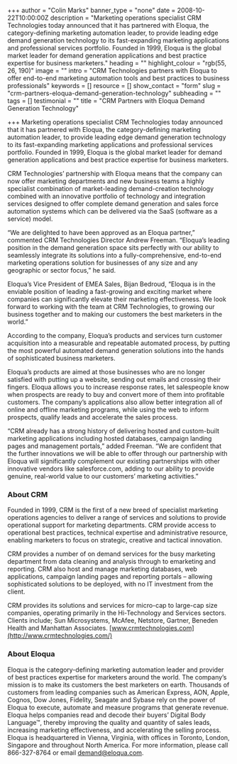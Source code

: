 +++
author = "Colin Marks"
banner_type = "none"
date = 2008-10-22T10:00:00Z
description = "Marketing operations specialist CRM Technologies today announced that it has partnered with Eloqua, the category-defining marketing automation leader, to provide leading edge demand generation technology to its fast-expanding marketing applications and professional services portfolio. Founded in 1999, Eloqua is the global market leader for demand generation applications and best practice expertise for business marketers."
heading = ""
highlight_colour = "rgb(55, 26, 190)"
image = ""
intro = "CRM Technologies partners with Eloqua to offer end-to-end marketing automation tools and best practices to business professionals"
keywords = []
resource = []
show_contact = "form"
slug = "crm-partners-eloqua-demand-generation-technology"
subheading = ""
tags = []
testimonial = ""
title = "CRM Partners with Eloqua Demand Generation Technology"

+++
Marketing operations specialist CRM Technologies today announced that it has partnered with Eloqua, the category-defining marketing automation leader, to provide leading edge demand generation technology to its fast-expanding marketing applications and professional services portfolio. Founded in 1999, Eloqua is the global market leader for demand generation applications and best practice expertise for business marketers.

CRM Technologies’ partnership with Eloqua means that the company can now offer marketing departments and new business teams a highly specialist combination of market-leading demand-creation technology combined with an innovative portfolio of technology and integration services designed to offer complete demand generation and sales force automation systems which can be delivered via the SaaS (software as a service) model.

“We are delighted to have been approved as an Eloqua partner,” commented CRM Technologies Director Andrew Freeman. “Eloqua’s leading position in the demand generation space sits perfectly with our ability to seamlessly integrate its solutions into a fully-comprehensive, end-to-end marketing operations solution for businesses of any size and any geographic or sector focus,” he said.

Eloqua’s Vice President of EMEA Sales, Bijan Bedroud, “Eloqua is in the enviable position of leading a fast-growing and exciting market where companies can significantly elevate their marketing effectiveness. We look forward to working with the team at CRM Technologies, to growing our business together and to making our customers the best marketers in the world.”

According to the company, Eloqua’s products and services turn customer acquisition into a measurable and repeatable automated process, by putting the most powerful automated demand generation solutions into the hands of sophisticated business marketers.

Eloqua’s products are aimed at those businesses who are no longer satisfied with putting up a website, sending out emails and crossing their fingers. Eloqua allows you to increase response rates, let salespeople know when prospects are ready to buy and convert more of them into profitable customers. The company’s applications also allow better integration all of online and offline marketing programs, while using the web to inform prospects, qualify leads and accelerate the sales process.

“CRM already has a strong history of delivering hosted and custom-built marketing applications including hosted databases, campaign landing pages and management portals,” added Freeman. “We are confident that the further innovations we will be able to offer through our partnership with Eloqua will significantly complement our existing partnerships with other innovative vendors like salesforce.com, adding to our ability to provide genuine, real-world value to our customers’ marketing activities.”

### About CRM

Founded in 1999, CRM is the first of a new breed of specialist marketing operations agencies to deliver a range of services and solutions to provide operational support for marketing departments. CRM provide access to operational best practices, technical expertise and administrative resource, enabling marketers to focus on strategic, creative and tactical innovation.

CRM provides a number of on demand services for the busy marketing department from data cleaning and analysis through to emarketing and reporting. CRM also host and manage marketing databases, web applications, campaign landing pages and reporting portals – allowing sophisticated solutions to be deployed, with no IT investment from the client.

CRM provides its solutions and services for micro-cap to large-cap size companies, operating primarily in the Hi-Technology and Services sectors. Clients include; Sun Microsystems, McAfee, Netstore, Gartner, Beneden Health and Manhattan Associates. [www.crmtechnologies.com](http://www.crmtechnologies.com/)

### About Eloqua

Eloqua is the category-defining marketing automation leader and provider of best practices expertise for marketers around the world. The company’s mission is to make its customers the best marketers on earth. Thousands of customers from leading companies such as American Express, AON, Apple, Cognos, Dow Jones, Fidelity, Seagate and Sybase rely on the power of Eloqua to execute, automate and measure programs that generate revenue. Eloqua helps companies read and decode their buyers’ Digital Body Language™, thereby improving the quality and quantity of sales leads, increasing marketing effectiveness, and accelerating the selling process. Eloqua is headquartered in Vienna, Virginia, with offices in Toronto, London, Singapore and throughout North America. For more information, please call 866-327-8764 or email [demand@eloqua.com](https://mail.google.com/mail/?view=cm&fs=1&tf=1&to=demand@eloqua.com).
